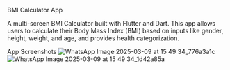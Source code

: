 BMI Calculator App

A multi-screen BMI Calculator built with Flutter and Dart. This app allows users to calculate their Body Mass Index (BMI) based on inputs like gender, height, weight, and age, and provides health categorization.

App Screenshots
![WhatsApp Image 2025-03-09 at 15 49 34_776a3a1c](https://github.com/user-attachments/assets/326ca2ca-e43d-4225-8cbc-41c0ddc45191)
![WhatsApp Image 2025-03-09 at 15 49 34_1d42a85a](https://github.com/user-attachments/assets/11df60cd-eaee-4f4c-b001-af8e9d318528)
